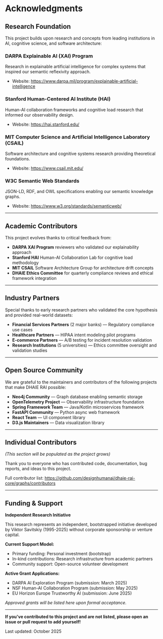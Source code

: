 # Acknowledgments

## Research Foundation

This project builds upon research and concepts from leading institutions in AI, cognitive science, and software architecture:

### DARPA Explainable AI (XAI) Program
Research in explainable artificial intelligence for complex systems that inspired our semantic reflexivity approach.
- Website: https://www.darpa.mil/program/explainable-artificial-intelligence

### Stanford Human-Centered AI Institute (HAI)
Human-AI collaboration frameworks and cognitive load research that informed our observability design.
- Website: https://hai.stanford.edu/

### MIT Computer Science and Artificial Intelligence Laboratory (CSAIL)
Software architecture and cognitive systems research providing theoretical foundations.
- Website: https://www.csail.mit.edu/

### W3C Semantic Web Standards
JSON-LD, RDF, and OWL specifications enabling our semantic knowledge graphs.
- Website: https://www.w3.org/standards/semanticweb/

---

## Academic Contributors

This project evolves thanks to critical feedback from:

- **DARPA XAI Program** reviewers who validated our explainability approach
- **Stanford HAI** Human-AI Collaboration Lab for cognitive load methodology
- **MIT CSAIL** Software Architecture Group for architecture drift concepts
- **DHAIE Ethics Committee** for quarterly compliance reviews and ethical framework integration

---

## Industry Partners

Special thanks to early research partners who validated the core hypothesis and provided real-world datasets:

- **Financial Services Partners** (2 major banks) — Regulatory compliance use cases
- **Healthcare Partners** — HIPAA intent modeling pilot programs
- **E-commerce Partners** — A/B testing for incident resolution validation
- **Research Institutions** (5 universities) — Ethics committee oversight and validation studies

---

## Open Source Community

We are grateful to the maintainers and contributors of the following projects that make DHAIE RAI possible:

- **Neo4j Community** — Graph database enabling semantic storage
- **OpenTelemetry Project** — Observability infrastructure foundation
- **Spring Framework Team** — Java/Kotlin microservices framework
- **FastAPI Community** — Python async web framework
- **React Team** — UI component library
- **D3.js Maintainers** — Data visualization library

---

## Individual Contributors

*(This section will be populated as the project grows)*

Thank you to everyone who has contributed code, documentation, bug reports, and ideas to this project.

Full contributor list: https://github.com/designhumanai/dhaie-rai-core/graphs/contributors

---

## Funding & Support

**Independent Research Initiative**

This research represents an independent, bootstrapped initiative developed by Viktor Savitskiy (1995-2025) without corporate sponsorship or venture capital.

**Current Support Model:**
- Primary funding: Personal investment (bootstrap)
- In-kind contributions: Research infrastructure from academic partners  
- Community support: Open-source volunteer development

**Active Grant Applications:**
- DARPA AI Exploration Program (submission: March 2025)
- NSF Human-AI Collaboration Program (submission: May 2025)
- EU Horizon Europe Trustworthy AI (submission: June 2025)

*Approved grants will be listed here upon formal acceptance.*

---

**If you've contributed to this project and are not listed, please open an issue or pull request to add yourself!**

Last updated: October 2025
